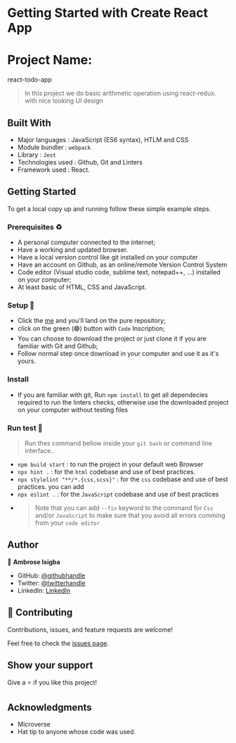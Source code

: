 # Getting Started with Create React App

# Project Name:

react-todo-app

> In this project we do basic arithmetic operation using react-redux. with nice looking UI design

## Built With

- Major languages : JavaScript (ES6 syntax), HTLM and CSS
- Module bundler : `webpack`
- Library : `Jest`
- Technologies used : Github, Git and Linters
- Framework used : React.

## Getting Started

To get a local copy up and running follow these simple example steps.

### Prerequisites ♻️

- A personal computer connected to the internet;
- Have a working and updated browser.
- Have a local version control like git installed on your computer
- Have an account on Github, as an online/remote Version Control System
- Code editor (Visual studio code, sublime text, notepad++, ...) installed on your computer;
- At least basic of HTML, CSS and JavaScript.

### Setup 🎰

- Click the [me](https://github.com/Ambrosegithub/react-todo-app) and you'll land on the pure repository;
- click on the green (🟢) button with `Code` Inscription;
- You can choose to download the project or just clone it if you are familiar with Git and Github;
- Follow normal step once download in your computer and use it as it's yours.

### Install

- If you are familiar with git, Run `npm install` to get all dependecies required to run the linters checks, otherwise use the downloaded project on your computer without testing files

### Run test 🧪

> Run thes command bellow inside your `git bash` or command line interface..

- `npm build start` : to run the project in your default web Browser
- `npx hint .` : for the `html` codebase and use of best practices.
- `npx stylelint "**/*.{css,scss}"` : for the `css` codebase and use of best practices. you can add
- `npx eslint .` : for the `JavaScript` codebase and use of best practices
- > Note that you can add `--fix` keyword to the command for `Css` and/or `JavaScript` to make sure that you avoid all errors comming from your `code editor`

## Author

👤 **Ambrose Isigba**

- GitHub: [@githubhandle](https://github.com/Ambrosegithub)
- Twitter: [@twitterhandle](https://twitter.com/Glorious851)
- LinkedIn: [LinkedIn](https://www.linkedin.com/in/ambrisexyz-chief-657000199/)


## 🤝 Contributing

Contributions, issues, and feature requests are welcome!

Feel free to check the [issues page](https://github.com/Ambrosegithub/math-magician/issues).

## Show your support

Give a ⭐️ if you like this project!

## Acknowledgments

- Microverse
- Hat tip to anyone whose code was used.
